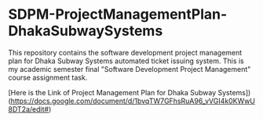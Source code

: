 # SDPM-ProjectManagementPlan-DhakaSubwaySystems
This repository contains the software development project management plan for Dhaka Subway Systems automated ticket issuing system. This is my academic semester final "Software Development Project Management" course assignment task.

[Here is the Link of Project Management Plan for Dhaka Subway Systems])(https://docs.google.com/document/d/1bvqTW7GFhsRuA96_vVGI4k0KWwU8DT2a/edit#)
